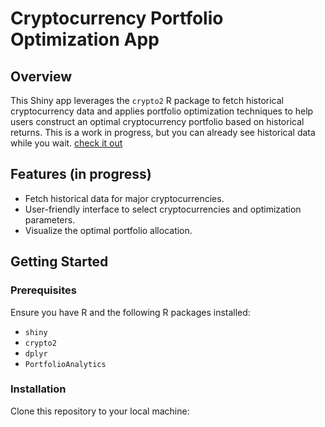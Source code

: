 # Cryptocurrency Portfolio Optimization App

## Overview
This Shiny app leverages the `crypto2` R package to fetch historical cryptocurrency data and applies portfolio optimization techniques to help users construct an optimal cryptocurrency portfolio based on historical returns.
This is a work in progress, but you can already see historical data while you wait. [check it out](https://ianmuliterno.shinyapps.io/Crypto-Market-Analysis/)

## Features (in progress)
- Fetch historical data for major cryptocurrencies.
- User-friendly interface to select cryptocurrencies and optimization parameters.
- Visualize the optimal portfolio allocation.

## Getting Started

### Prerequisites
Ensure you have R and the following R packages installed:
- `shiny`
- `crypto2`
- `dplyr`
- `PortfolioAnalytics`

### Installation
Clone this repository to your local machine:
